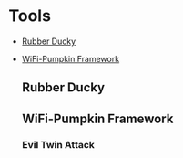 # Tools

 * [Rubber Ducky](#rubber-ducky)

* [WiFi-Pumpkin Framework](#wifi-pumpkin-framework)

  

   ## Rubber Ducky
   
   ## WiFi-Pumpkin Framework 
   
   ### Evil Twin Attack
